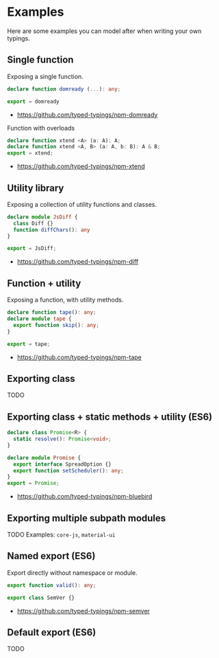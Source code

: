 # Examples
Here are some examples you can model after when writing your own typings.

## Single function

Exposing a single function.

```ts
declare function domready (...): any;

export = domready
```

* https://github.com/typed-typings/npm-domready

Function with overloads

```ts
declare function xtend <A> (a: A): A;
declare function xtend <A, B> (a: A, b: B): A & B;
export = xtend;
```

* https://github.com/typed-typings/npm-xtend

## Utility library

Exposing a collection of utility functions and classes.

```ts
declare module JsDiff {
  class Diff {}
  function diffChars(): any
}

export = JsDiff;
```

* https://github.com/typed-typings/npm-diff

## Function + utility

Exposing a function, with utility methods.

```ts
declare function tape(): any;
declare module tape {
  export function skip(): any;
}

export = tape;
```

* https://github.com/typed-typings/npm-tape

## Exporting class
TODO

## Exporting class + static methods + utility (ES6)
```ts
declare class Promise<R> {
  static resolve(): Promise<void>;
}

declare module Promise {
  export interface SpreadOption {}
  export function setScheduler(): any;
}
export = Promise;
```

* https://github.com/typed-typings/npm-bluebird


## Exporting multiple subpath modules
TODO
Examples: `core-js`, `material-ui`

## Named export (ES6)

Export directly without namespace or module.

```ts
export function valid(): any;

export class SemVer {}
```

* https://github.com/typed-typings/npm-semver

## Default export (ES6)
TODO
